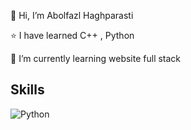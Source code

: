 👋 Hi, I’m Abolfazl Haghparasti 

⭐ I have learned C++ , Python

🌱 I’m currently learning website full stack 


## Skills
![Python](https://img.shields.io/badge/python-3670A0?style=for-the-badge&logo=python&logoColor=ffdd54)

  
  

<!---
AHGh1386/AHGh1386 is a ✨ special ✨ repository because its `README.md` (this file) appears on your GitHub profile.
You can click the Preview link to take a look at your changes.
--->
